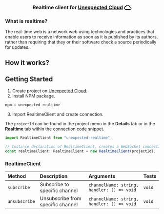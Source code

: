 <div align="center" >
  <h3>Realtime client for 
    <a href="https://unexpected.app" style="display: inline-flex; align-items: center; gap: 4px">
  Unexpected Cloud 
      <svg xmlns="http://www.w3.org/2000/svg" width="24px" height="24px" viewBox="0 0 24 24"><path fill="currentColor" d="M12 6c2.62 0 4.88 1.86 5.39 4.43l.3 1.5l1.53.11A2.98 2.98 0 0 1 22 15c0 1.65-1.35 3-3 3H6c-2.21 0-4-1.79-4-4c0-2.05 1.53-3.76 3.56-3.97l1.07-.11l.5-.95A5.469 5.469 0 0 1 12 6m0-2C9.11 4 6.6 5.64 5.35 8.04A5.994 5.994 0 0 0 0 14c0 3.31 2.69 6 6 6h13c2.76 0 5-2.24 5-5c0-2.64-2.05-4.78-4.65-4.96A7.49 7.49 0 0 0 12 4"/></svg>
    </a> 
  </h3>
</div>

### What is realtime?
The real-time web is a network web using technologies and practices that enable users to receive information as soon as it is published by its authors, rather than requiring that they or their software check a source periodically for updates.

## How it works?


## Getting Started
  1. Create project on [Unexpected Cloud](https://unexpected.app).
  2. Install NPM package.
```sh
npm i unexpected-realtime
```
  3. Import RealtimeClient and create connection.

The `projectId` can be found in the project menu in the **Details** tab or in the **Realtime** tab within the connection code snippet.
```typescript
import RealtimeClient from "unexpected-realtime";

// Instance declaration of RealtimeClient, creates a WebSocket connection.
const realtimeClient: RealtimeClient = new RealtimeClient(projectId);
```
### RealtimeClient
|Method|Description|Arguments|Tests|
|:-|:-|:-|:-|
|`subscribe`| Subscribe to specific channel | `channelName: string, handler: () => void`  |`void`|
|`unsubscribe`| Unsubscribe from specific channel | `channelName: string, handler: () => void`  |`void`|

